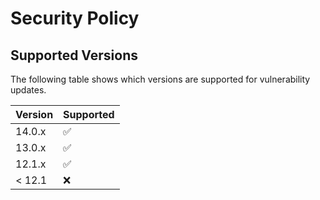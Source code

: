 # Security Policy

## Supported Versions

The following table shows which versions are supported for vulnerability updates.

| Version | Supported          |
| ------- | ------------------ |
| 14.0.x  | :white_check_mark: |
| 13.0.x  | :white_check_mark: |
| 12.1.x  | :white_check_mark: |
| < 12.1  | :x:                |
